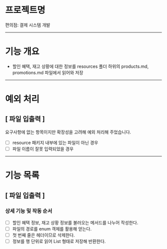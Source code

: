 # 프로젝트명
편의점: 결제 시스템 개발
<hr>

# 기능 개요
- 할인 혜택, 재고 상황에 대한 정보를 resources 폴더 하위의 products.md, promotions.md 파일에서 읽어와 저장
<hr>

# 예외 처리
## [ 파일 입출력 ] 
요구사항에 없는 항목이지만 확장성을 고려해 예외 처리해 주었습니다.
- [ ] resource 패키지 내부에 있는 파일이 아닌 경우
- [ ] 파일 이름이 잘못 입력되었을 경우
<hr>

# 기능 목록
## [ 파일 입출력 ]
### 상세 기능 및 작동 순서
- [ ] 할인 혜택 정보, 재고 상황 정보를 불러오는 메서드를 나누어 작성한다.
- [ ] 파일의 경로를 enum 객체를 활용해 얻는다.
- [ ] 첫 번째 줄은 헤더이므로 삭제한다.
- [ ] 정보를 행 단위로 읽어 List<String> 형태로 저장해 반환한다.
